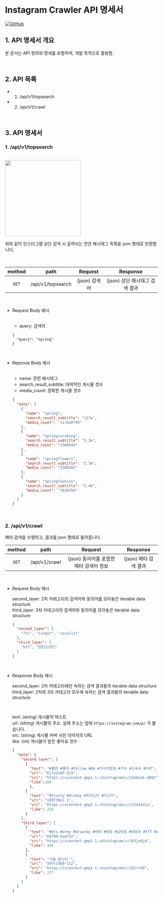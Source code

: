# Instagram Crawler API 명세서

[![GitHub](https://img.shields.io/badge/-GitHub-181717?logo=GitHub)](https://github.com/joshua-dev/instacrawler)

## 1. API 명세서 개요

  본 문서는 API 정의와 명세를 포함하며, 개발 목적으로 활용함.

<br />

## 2. API 목록

  - 1. /api/v1/topsearch
  - 2. /api/v1/crawl

<br />

## 3. API 명세서

### 1. /api/v1/topsearch
  
  <br>
  
  <img width="250" src="https://user-images.githubusercontent.com/62831866/78666393-44de1a00-7912-11ea-948b-fb77e5833ca8.jpeg">

  위와 같이 인스타그램 상단 검색 시 출력되는 연관 해시태그 목록을 json 형태로 반환합니다.

  <br>

  | method |       path        |  Request   |       Response       |
  | :----: | :---------------: | :--------: | :------------------: |
  | `GET`  | /api/v1/topsearch | (json) 검색어 | (json) 상단 해시태그 검색 결과 |

  <br>

  - Request Body 예시

    <br>

    - query: 검색어
  
    ```
    {
      "query": "spring"
    }
    ```

  <br>

  - Reponse Body 예시

    <br>

    - name: 관련 해시태그
    - search_result_subtitle: 대략적인 게시물 갯수
    - media_count: 정확한 게시물 갯수
  
    ```json
    {
      "data": [
        {
          "name": "spring",
          "search_result_subtitle": "117m",
          "media_count": "117420799"
        },
        {
          "name": "springiscoming",
          "search_result_subtitle": "3.3m",
          "media_count": "3360549"
        },
        {
          "name": "springflowers",
          "search_result_subtitle": "2.3m",
          "media_count": "2309203"
        },
        {
          "name": "springfashion",
          "search_result_subtitle": "3.4m",
          "media_count": "3420750"
        }
      ]
    }      
    ```

<br>

### 2. /api/v1/crawl

  메타 검색을 수행하고, 결과를 json 형태로 돌려줍니다.

  | method |     path      |          Request          |    Response     |
  | :----: | :-----------: | :-----------------------: | :-------------: |
  | `GET`  | /api/v1/crawl | (json) 동의어를 포함한 메타 검색어 정보 | (json) 메타 검색 결과 |

  <br>

  - Request Body 예시
    <br>

    second_layer: 2차 카테고리의 검색어와 동의어를 모아놓은 iterable data structure
    <br>
    third_layer: 3차 카테고리의 검색어와 동의어를 모아놓은 iterable data structure
  
    ```json
    {
      "second_layer": [
        "가수", "singer", "vocalist"
      ],
      "third_layer": [
        "bts", "방탄소년단"
      ]
    }
    ```


  <br>
  
  - Response Body 예시
    <br>

    second_layer: 2차 카테고리에만 속하는 검색 결과들의 iterable data structure
    <br>
    third_layer: 2차와 3차 카테고리 모두에 속하는 검색 결과들의 iterable data structure
    
    <br>
    
    text: (string) 게시물의 텍스트
    <br>
    url: (string) 게시물의 주소. 실제 주소는 앞에 `https://instagram.com/p/` 가 붙습니다.
    <br>
    src: (string) 게시물 커버 사진 이미지의 URL
    <br>
    like: (int) 게시물이 받은 좋아요 갯수

    ```json
    {
      "data": {
        "second_layer": [
          {
            "text": "#좋반 #좋테 #follow #dm #가수지망생 #가수 #소속사 #f4f",
            "url": "Ej7e2uOP-223",
            "src": "https://scontent-gmp1-1.cdinstagram/v/23kksok.d892",
            "like":180
            },
          {
            "text": "#trusty #diskey #트러스티 #디스키",
            "url": "nERT39ui-1",
            "src": "https://scontent-gmp1-1.cdinstagram/v/13141kdiw",
            "like": 218
          }
        ],
        "third_layer": [
          {
            "text": "#bts #army #btsarmy #태태 #태형 #김태형 #태형이 #fff #sure #f4f",
            "url": "EO790-dsm732",
            "src": "https://scontent-gmp1-1.cdinstagram/v/763je0jd",
            "like": 456
          },
          {
            "text": "거울 탐난다.",
            "url": "56Fti980-112",
            "src": "https://scontent-gmp1-1.cdinstagram/v/241rt50",
            "like": 277
          }
        ]
      }
    }
    ```
